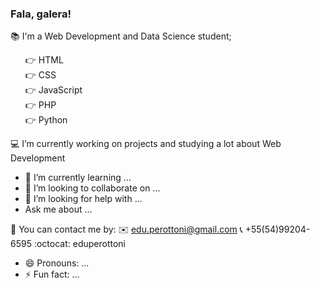 ### Fala, galera! 

<!--
**eduperottoni/eduperottoni** is a ✨ _special_ ✨ repository because its `README.md` (this file) appears on your GitHub profile.
-->

📚 I'm a Web Development and Data Science student;
<ul>
  👉 HTML
  <br>
  👉 CSS
  <br>
  👉 JavaScript
  <br>
  👉 PHP
  <br>
  👉 Python
  <br>
</ul>

💻 I’m currently working on projects and studying a lot about Web Development


- 🌱 I’m currently learning ...
- 👯 I’m looking to collaborate on ...
- 🤔 I’m looking for help with ...
-  Ask me about ...

💬 You can contact me by:
  ✉️ edu.perottoni@gmail.com
  📞  +55(54)99204-6595
  :octocat: eduperottoni
  
  
  
  
  
- 😄 Pronouns: ...
- ⚡ Fun fact: ...

